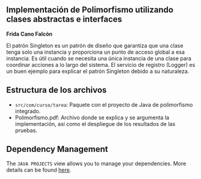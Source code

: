 ## Implementación de Polimorfismo utilizando clases abstractas e interfaces
**Frida Cano Falcón**

El patrón Singleton es un patrón de diseño que garantiza que una clase tenga solo una instancia y proporciona un punto de acceso global a esa instancia. Es útil cuando se necesita una única instancia de una clase para coordinar acciones a lo largo del sistema. El servicio de registro (Logger) es un buen ejemplo para explicar el patrón Singleton debido a su naturaleza.

## Estructura de los archivos

- `src/com/curso/tarea`: Paquete con el proyecto de Java de polimorfismo integrado.
- Polimorfismo.pdf: Archivo donde se explica y se argumenta la implementación, así como el despliegue de los resultados de las pruebas.
  
## Dependency Management

The `JAVA PROJECTS` view allows you to manage your dependencies. More details can be found [here](https://github.com/microsoft/vscode-java-dependency#manage-dependencies).
